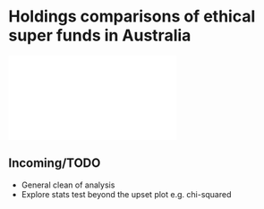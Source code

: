 # Holdings comparisons of ethical super funds in Australia

![Upset plot](output/plot_upset.pdf)

## Incoming/TODO

* General clean of analysis
* Explore stats test beyond the upset plot e.g. chi-squared
